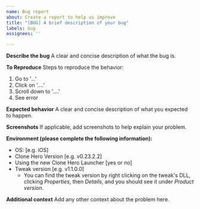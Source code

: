 ```yaml
---
name: Bug report
about: Create a report to help us improve
title: "[BUG] A brief description of your bug"
labels: bug
assignees: ''

---
```


**Describe the bug**
A clear and concise description of what the bug is.

**To Reproduce**
Steps to reproduce the behavior:
1. Go to '...'
2. Click on '....'
3. Scroll down to '....'
4. See error

**Expected behavior**
A clear and concise description of what you expected to happen.

**Screenshots**
If applicable, add screenshots to help explain your problem.

**Environment (please complete the following information):**
 - OS: [e.g. iOS]
 - Clone Hero Version [e.g. v0.23.2.2]
 - Using the new Clone Hero Launcher [yes or no]
 - Tweak version [e.g. v1.1.0.0]
    - You can find the tweak version by right clicking on the tweak's DLL, clicking *Properties*, then *Details*, and you should see it under *Product version*.

**Additional context**
Add any other context about the problem here.
